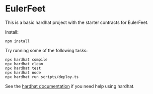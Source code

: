# EulerFeet

This is a basic hardhat project with the starter contracts for EulerFeet.

Install:

```shell
npm install
```

Try running some of the following tasks:

```shell
npx hardhat compile
npx hardhat clean
npx hardhat test
npx hardhat node
npx hardhat run scripts/deploy.ts
```

See the [hardhat documentation](https://hardhat.org/) if you need help using hardhat.
